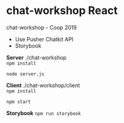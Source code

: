 # chat-workshop React
chat-workshop - Coop 2019

* Use Pusher Chatkit API
* Storybook

**Server**
 ./chat-workshop <br>
```npm install```

```node server.js```

**Client**
 ./chat-workshop/client <br>
```npm install```

```npm start```

**Storybook**
```npm run storybook```
